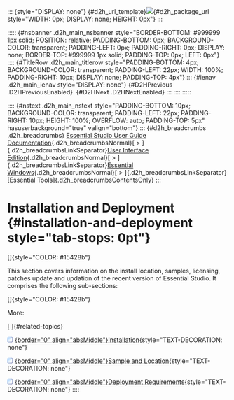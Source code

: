 ::: {style="DISPLAY: none"}
[](ms-xhelp:///?Id=d2h_url_template){#d2h_url_template}![](!package_url!){#d2h_package_url style="WIDTH: 0px; DISPLAY: none; HEIGHT: 0px"}
:::

::::: {#nsbanner .d2h_main_nsbanner style="BORDER-BOTTOM: #999999 1px solid; POSITION: relative; PADDING-BOTTOM: 0px; BACKGROUND-COLOR: transparent; PADDING-LEFT: 0px; PADDING-RIGHT: 0px; DISPLAY: none; BORDER-TOP: #999999 1px solid; PADDING-TOP: 0px; LEFT: 0px"}
:::: {#TitleRow .d2h_main_titlerow style="PADDING-BOTTOM: 4px; BACKGROUND-COLOR: transparent; PADDING-LEFT: 22px; WIDTH: 100%; PADDING-RIGHT: 10px; DISPLAY: none; PADDING-TOP: 4px"}
::: {#ienav .d2h_main_ienav style="DISPLAY: none"}
[](ms-xhelp:///?Id=794d6fee-4cc0-4e18-aa74-bb1c8a3458b9){#D2HPrevious .D2HPreviousEnabled}  [](ms-xhelp:///?Id=0caecbfc-f369-4c92-9a4d-13193793e0fb){#D2HNext .D2HNextEnabled}
:::
::::
:::::

:::: {#nstext .d2h_main_nstext style="PADDING-BOTTOM: 10px; BACKGROUND-COLOR: transparent; PADDING-LEFT: 22px; PADDING-RIGHT: 10px; HEIGHT: 100%; OVERFLOW: auto; PADDING-TOP: 5px" hasuserbackground="true" valign="bottom"}
::: {#d2h_breadcrumbs .d2h_breadcrumbs}
[Essential Studio User Guide Documentation](ms-xhelp:///?Id=12457748-09e3-4d74-a240-8e049cedf030){.d2h_breadcrumbsNormal}[ \> ]{.d2h_breadcrumbsLinkSeparator}[User Interface Edition](ms-xhelp:///?Id=c29296b7-531c-413b-a0ec-488ca1f7f669){.d2h_breadcrumbsNormal}[ \> ]{.d2h_breadcrumbsLinkSeparator}[Essential Windows](ms-xhelp:///?Id=e60759d8-47a4-4570-9d7a-16a68d63f2ea){.d2h_breadcrumbsNormal}[ \> ]{.d2h_breadcrumbsLinkSeparator}[Essential Tools]{.d2h_breadcrumbsContentsOnly}
:::

# Installation and Deployment {#installation-and-deployment style="tab-stops: 0pt"}

[]{style="COLOR: #15428b"} 

This section covers information on the install location, samples, licensing, patches update and updation of the recent version of Essential Studio. It comprises the following sub-sections:

[]{style="COLOR: #15428b"} 

More:

[ ]{#related-topics}

[![](button.gif){border="0" align="absMiddle"}Installation](ms-xhelp:///?Id=0caecbfc-f369-4c92-9a4d-13193793e0fb){style="TEXT-DECORATION: none"}

[![](button.gif){border="0" align="absMiddle"}Sample and Location](ms-xhelp:///?Id=5cfc9528-9fee-45f8-b03a-a6a7212cc405){style="TEXT-DECORATION: none"}

[![](button.gif){border="0" align="absMiddle"}Deployment Requirements](ms-xhelp:///?Id=39edb5d5-3a5a-43cb-bc76-7d04bcefe2f6){style="TEXT-DECORATION: none"}
::::
